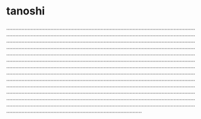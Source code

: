 # tanoshi
.....................................................................................................................................................................................................................................................................................................................................................................................................................................................................................................................................................................................................................................................................................................................................................................................................................................................................................................................................................................................................................................................................................................................................................................................................................................................................................................................................................................................................................................................................................................................................................................................................................................................................................................................................................................